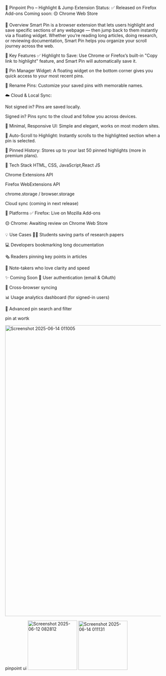 🧠 Pinpoint Pro – Highlight & Jump Extension
Status: ✅ Released on Firefox Add-ons
Coming soon: 🟡 Chrome Web Store

📌 Overview
Smart Pin is a browser extension that lets users highlight and save specific sections of any webpage — then jump back to them instantly via a floating widget. Whether you’re reading long articles, doing research, or reviewing documentation, Smart Pin helps you organize your scroll journey across the web.

🎯 Key Features
✅ Highlight to Save: Use Chrome or Firefox’s built-in "Copy link to highlight" feature, and Smart Pin will automatically save it.

🔖 Pin Manager Widget: A floating widget on the bottom corner gives you quick access to your most recent pins.

📝 Rename Pins: Customize your saved pins with memorable names.

☁️ Cloud & Local Sync:

Not signed in? Pins are saved locally.

Signed in? Pins sync to the cloud and follow you across devices.

🎨 Minimal, Responsive UI: Simple and elegant, works on most modern sites.

💬 Auto-Scroll to Highlight: Instantly scrolls to the highlighted section when a pin is selected.

📁 Pinned History: Stores up to your last 50 pinned highlights (more in premium plans).

🔧 Tech Stack
HTML, CSS, JavaScript,React JS

Chrome Extensions API

Firefox WebExtensions API

chrome.storage / browser.storage

Cloud sync (coming in next release)

🚀 Platforms
✅ Firefox: Live on Mozilla Add-ons

🟡 Chrome: Awaiting review on Chrome Web Store

💡 Use Cases
🧑‍🎓 Students saving parts of research papers

💻 Developers bookmarking long documentation

🗞️ Readers pinning key points in articles

🧠 Note-takers who love clarity and speed

✨ Coming Soon
🔐 User authentication (email & OAuth)

🔄 Cross-browser syncing

📊 Usage analytics dashboard (for signed-in users)

🎯 Advanced pin search and filter

pin at wortk

<img width="942" alt="Screenshot 2025-06-14 011005" src="https://github.com/user-attachments/assets/03873d2b-da12-487c-9c9d-e9d07b704e87" />

pinpoint ui
<img width="160" alt="Screenshot 2025-06-12 082812" src="https://github.com/user-attachments/assets/015d3dfb-8dd5-40a1-8171-9518c4b286c6" />
<img width="159" alt="Screenshot 2025-06-14 011131" src="https://github.com/user-attachments/assets/1f764556-76aa-480a-a701-fb7393fe7084" />

